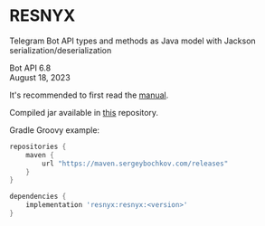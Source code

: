 # RESNYX

Telegram Bot API types and methods as Java model with Jackson serialization/deserialization

Bot API 6.8  
August 18, 2023

It's recommended to first read the [manual](https://core.telegram.org/bots/api).

Compiled jar available in [this](https://maven.sergeybochkov.com/releases) repository.

Gradle Groovy example:
```groovy
repositories {
    maven {
        url "https://maven.sergeybochkov.com/releases"
    }
}

dependencies {
    implementation 'resnyx:resnyx:<version>'
}
```